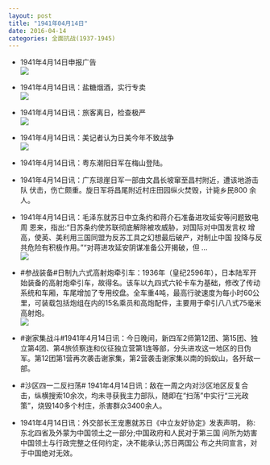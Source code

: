 ```yaml
---
layout: post
title: "1941年04月14日"
date: 2016-04-14
categories: 全面抗战(1937-1945)
---
```


<meta name="referrer" content="no-referrer" />

- 1941年4月14日申报广告 <br/><img src="https://ww3.sinaimg.cn/large/aca367d8jw1f2wmki4m3zj20lr0h2whc.jpg" />

- 1941年4月14日讯：盐糖烟酒，实行专卖 <br/><img src="https://ww2.sinaimg.cn/large/aca367d8jw1f2wkux9auej208o073t9l.jpg" />

- 1941年4月14日讯：旅客离日，检查极严 <br/><img src="https://ww2.sinaimg.cn/large/aca367d8jw1f2wj3tzk80j207u0750tk.jpg" />

- 1941年4月14日讯：美记者认为日美今年不致战争 <br/><img src="https://ww4.sinaimg.cn/large/aca367d8jw1f2whe2ak0rj20ay070wfi.jpg" />

- 1941年4月14日讯：粤东潮阳日军在梅山登陆。 

- 1941年4月14日讯：广东琼崖日军一部由文昌长坡窜至昌村附近，遭该地游击队 伏击，伤亡颇重。旋日军将昌尾附近村庄田园纵火焚毁，计毙乡民800 余人。 

- 1941年4月14日讯：毛泽东就苏日中立条约和蒋介石准备进攻延安等问题致电周 恩来，指出:“日苏条约使苏联彻底解除被攻威胁，对国际对中国发言权 增高，使英、美利用三国同盟为反苏工具之幻想最后破产，对制止中国 投降与反 共危险有积极作用。”“对蒋进攻延安阴谋准备公开揭破，但 ... <br/><img src="https://ww3.sinaimg.cn/large/aca367d8jw1f2w1s4nns2j20c809zab8.jpg" />

- #参战装备#日制九六式高射炮牵引车：1936年（皇纪2596年），日本陆军开始装备的高射炮牵引车，故得名。该车以九四式六轮卡车为基础，修改了传动系统和车厢，车尾增加了专用绞盘。全车重4吨，最高行驶速度为每小时60公里，可装载包括炮组在内的15名乘员和高炮配件，主要用于牵引八八式75毫米高射炮。 <br/><img src="https://ww1.sinaimg.cn/large/aca367d8jw1f2w013sdrnj208o05xt99.jpg" />

- #谢家集战斗#1941年4月14日讯：今日晚间，新四军2师第12团、第15团、独立第4团、第4旅侦察连和仪征独立营第1连等部，分头进攻这一地区的日伪军。第12团第1营再次袭击谢家集，第2营袭击谢家集以南的蚂蚁山，各歼敌一部。 

- #沙区四一二反扫荡# 1941年4月14日讯：敌在一周之内对沙区地区反复合击，纵横搜索10余次，均未寻获我主力部队，随即在“扫荡”中实行“三光政策”，烧毁140多个村庄，杀害群众3400余人。 

- 1941年4月14日讯：外交部长王宠惠就苏日《中立友好协定》发表声明， 称:东北四省及外蒙为中国领土之一部分;中国政府和人民对于第三国 间所为妨害中国领土与行政完整之任何约定，决不能承认;苏日两国公 布之共同宣言，对于中国绝对无效。 

